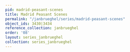 ```yaml
---
pid: madrid-peasant-scenes
title: Madrid Peasant Scenes
permalink: "/janbrueghel/series/madrid-peasant-scenes"
object_ids: 3430|3434
reference_collection: janbrueghel
order: '08'
layout: series_janbrueghel
collection: series_janbrueghel
---
```


